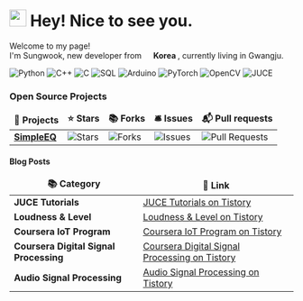 <h1><img src="https://emojis.slackmojis.com/emojis/images/1531849430/4246/blob-sunglasses.gif?1531849430" width="30"/> Hey! Nice to see you.</h1>


<p>Welcome to my page! </br> I'm Sungwook, new developer from <img src="https://upload.wikimedia.org/wikipedia/commons/0/09/Flag_of_South_Korea.svg" width="13"/> <b> Korea </b>, currently living in Gwangju.

<p>
  <img alt="Python" src="https://img.shields.io/badge/-Python-3776AB?style=flat-square&logo=python&logoColor=white" />
  <img alt="C++" src="https://img.shields.io/badge/-C++-00599C?style=flat-square&logo=cplusplus&logoColor=white" />
  <img alt="C" src="https://img.shields.io/badge/-C-A8B9CC?style=flat-square&logo=c&logoColor=white" />
  <img alt="SQL" src="https://img.shields.io/badge/-SQL-003B57?style=flat-square&logo=sqlite&logoColor=white" />
  <img alt="Arduino" src="https://img.shields.io/badge/-Arduino-00979D?style=flat-square&logo=arduino&logoColor=white" />
  <img alt="PyTorch" src="https://img.shields.io/badge/-PyTorch-EE4C2C?style=flat-square&logo=pytorch&logoColor=white" />
  <img alt="OpenCV" src="https://img.shields.io/badge/-OpenCV-5C3EE8?style=flat-square&logo=opencv&logoColor=white" />  
  <img alt="JUCE" src="https://img.shields.io/badge/-JUCE-FF6347?style=flat-square&logo=juce&logoColor=white" />
</p>

<h3>Open Source Projects</h3>
<table>
  <thead align="center">
    <tr border: none;>
      <td><b>🎁 Projects</b></td>
      <td><b>⭐ Stars</b></td>
      <td><b>📚 Forks</b></td>
      <td><b>🛎 Issues</b></td>
      <td><b>📬 Pull requests</b></td>
    </tr>
  </thead>
  <tbody>
    <tr>
      <td><a href="https://github.com/rhksdnr24/SimpleEQ"><b>SimpleEQ</b></a></td>
      <td><img alt="Stars" src="https://img.shields.io/github/stars/rhksdnr24/SimpleEQ?style=flat-square&labelColor=343b41"/></td>
      <td><img alt="Forks" src="https://img.shields.io/github/forks/rhksdnr24/SimpleEQ?style=flat-square&labelColor=343b41"/></td>
      <td><img alt="Issues" src="https://img.shields.io/github/issues/rhksdnr24/SimpleEQ?style=flat-square&labelColor=343b41"/></td>
      <td><img alt="Pull Requests" src="https://img.shields.io/github/issues-pr/rhksdnr24/SimpleEQ?style=flat-square&labelColor=343b41"/></td>
    </tr>
  </tbody>
</table>

<h4> Blog Posts </h4>
<table>
  <thead align="center">
    <tr border: none;>
      <td><b>📚 Category</b></td>
      <td><b>🔗 Link</b></td>
    </tr>
  </thead>
  <tbody>
    <tr>
      <td><b>JUCE Tutorials</b></td>
      <td><a href="https://yomatozu.tistory.com/category/JUCE_YouTube_FreeCodeCamp.Org" target="_blank">JUCE Tutorials on Tistory</a></td>
    </tr>
    <tr>
      <td><b>Loudness & Level</b></td>
      <td><a href="https://yomatozu.tistory.com/category/Loudness%20%26%20Level" target="_blank">Loudness & Level on Tistory</a></td>
    </tr>
    <tr>
      <td><b>Coursera IoT Program</b></td>
      <td><a href="https://yomatozu.tistory.com/category/Coursera_IOT%20prgrogram" target="_blank">Coursera IoT Program on Tistory</a></td>
    </tr>
    <tr>
      <td><b>Coursera Digital Signal Processing</b></td>
      <td><a href="https://yomatozu.tistory.com/category/Coursera_Digital%20Signal%20Processing" target="_blank">Coursera Digital Signal Processing on Tistory</a></td>
    </tr>
    <tr>
      <td><b>Audio Signal Processing</b></td>
      <td><a href="https://yomatozu.tistory.com/category/Audio%20Signal%20Processing" target="_blank">Audio Signal Processing on Tistory</a></td>
    </tr>
  </tbody>
</table>
